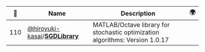 |:star2: | Name | Description | 🌍|
|---|---|---|---|
|110|[@hiroyuki-kasai](https://github.com/hiroyuki-kasai)/[**SGDLibrary**](https://github.com/hiroyuki-kasai/SGDLibrary)|MATLAB/Octave library for stochastic optimization algorithms: Version 1.0.17||

